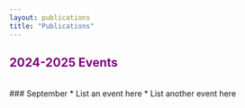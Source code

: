 ```yaml
---
layout: publications
title: "Publications"
---
```

<style> purple { color: purple; } red { color: red; } green { color: lightgreen; } </style>

## **<purple>2024-2025 Events</purple>**
<br />
### September 
* List an event here
* List another event here
